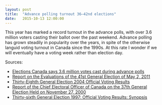 ```yaml
---
layout: post
title:  "Advance polling turnout 36–42nd elections"
date:   2015-10-13 12:00:00
---
```


This year has marked a record turnout in the advance polls, with over 3.6 million voters casting their ballot over the past weekend. Advance polling has grown steadily in popularity over the years, in spite of the otherwise languid voting turnout in Canada since the 1990s. At this rate I wonder if we will eventually have a voting week rather than election day.

<div id="advTip" class="hidden">
	<p id="tipTop"><strong><span id="tipNum"></span> General Election</strong></p>
	<p class="tipInfo">Year: <span id="tipYear"></span></p>
	<p class="tipInfo">Advance polling turnout: <span id="tipTurnout"></span> voters <span class="hidden" id="tipEst">(Estimated)</span></p>
</div>
<div id="advChart"></div>

Sources:

- [Elections Canada says 3.6 million votes cast during advance polls](http://www.cbc.ca/news/politics/elections-canada-says-3-6-million-votes-cast-during-advance-polls-1.3269393)
- [Report on the Evaluations of the 41st General Election of May 2, 2011](http://www.elections.ca/content.aspx?section=res&dir=rec/eval/pes2011/ege&document=p1&lang=e)
- [Thirty-Eighth General Election 2004 Official Voting Results](http://www.elections.ca/scripts/OVR2004/default.html)
- [Report of the Chief Electoral Officer of Canada on the 37th General Election Held on November 27, 2000](http://www.elections.ca/content.aspx?section=res&dir=rep/off/sta&document=stat13&lang=e#a)
- [Thirty-sixth General Election 1997: Official Voting Results: Synopsis](http://www.elections.ca/content.aspx?section=res&dir=rep/off/dec3097&document=res_table05&lang=e)


<style>

#advChart .bar {
  fill: #808080;
}

#advChart .barEst {
	fill: #CCCCCC;
}

#advChart .barSel {
	fill: #000000 !important;
}

#advChart .axis text {
  font-size: 10px;
}

#advChart .axis path,
#advChart .axis line {
  fill: none;
  stroke: #000;
  shape-rendering: crispEdges;
}

#advChart .x.axis path {
  display: none;
}

#advTip {
  border: 1px solid black;
  background-color: white;
  position: absolute;
  width: 250px;
  height: auto;
  padding: 5px;
  pointer-events: none;
}

#advTip strong {
  font-weight: bold;
}

#advTip #tipTop {
  font-size: 16px;
  margin-bottom: 10px !important;
}

#advTip .tipInfo {
  font-size: 12px;
  margin: 0;
}

.hidden {
	display: none;
}

</style>

<script>

advChart();

var coordinates = [0, 0];

var body = d3.select("body")
  .on("mousemove", function() {
    coordinates = d3.mouse(this);
  })
  .on("mousedown", function() {
    coordinates = d3.mouse(this);
  });

function advChart() {

var margin = {top: 20, right: 30, bottom: 30, left: 70},
    width = 740 - margin.left - margin.right,
    height = 300 - margin.top - margin.bottom;

var x = d3.scale.ordinal()
    .rangeRoundBands([0, width], .1);

var y = d3.scale.linear()
    .range([height, 0]);

var xAxis = d3.svg.axis()
    .scale(x)
    .orient("bottom");

var yAxis = d3.svg.axis()
    .scale(y)
    .orient("left");

var advChart = d3.select("#advChart").append("svg")
    .attr("width", width + margin.left + margin.right)
    .attr("height", height + margin.top + margin.bottom)
  .append("g")
    .attr("transform", "translate(" + margin.left + "," + margin.top + ")");
		
var turnoutFormat = d3.format(",");

d3.csv("{{ site.baseurl }}/data/adv_polls.csv", type, function(error, data) {
	data.sort(function(a, b) { return a.Year - b.Year; });
	
  x.domain(data.map(function(d) { return d.Election; }));
  y.domain([0, d3.max(data, function(d) { return d.Turnout; })]);

  advChart.append("g")
      .attr("class", "x axis")
      .attr("transform", "translate(0," + height + ")")
      .call(xAxis);

  advChart.append("g")
      .attr("class", "y axis")
      .call(yAxis)
    .append("text")
      .attr("transform", "rotate(-90)")
      .attr("y", 6)
      .attr("dy", ".71em")
      .style("text-anchor", "end")
      .text("Voters");

  advChart.selectAll(".bar")
      .data(data)
    .enter().append("rect")
      .attr("class", function(d) {
      	return (d.Year < 2015) ? "bar" : "barEst";
      })
      .attr("x", function(d) { return x(d.Election); })
      .attr("y", function(d) { return y(d.Turnout); })
      .attr("height", function(d) { return height - y(d.Turnout); })
      .attr("width", x.rangeBand())
		.on("mouseover", function(d) {
			d3.select(this).classed("barSel", true);
			showTooltip(d);
		})
		.on("mousedown", function(d) {
			d3.select(this).classed("barSel", true);
			showTooltip(d);
		})
		.on("mouseout", function(d) {
			d3.select(this).classed("barSel", false);
			d3.select("#advTip").classed("hidden", true);
		});
		
		function showTooltip(d) {
	    var xPos = coordinates[0] + 10;
	    if (d.Year > 2011) {
	      xPos = coordinates[0] - 250;
	    }
	    var yPos = coordinates[1];
			
		  d3.select("#advTip")
		    .style("left", xPos + "px")
		    .style("top", yPos + "px")
		    .select("#tipNum")
		    .text(d.Election);
				
			d3.select("#advTip").select("#tipYear")
				.text(d.Year);
				
			d3.select("#advTip").select("#tipTurnout")
				.text(turnoutFormat(d.Turnout));

			d3.select("#tipEst").classed("hidden", (d.Year < 2015) ? true : false);
				
			d3.select("#advTip").classed("hidden", false);
		}
});

function type(d) {
	d.Year = +d.Year;
  d.Turnout = +d.Turnout;
	
  return d;
}

}

</script>